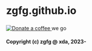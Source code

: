 # zgfg.github.io

### <p align="left"> 
<a href="https://zgfg.github.io/PayPal.html"> <img src="https://img.shields.io/badge/-Here-FFDD00?logo=Buy-me-a-coffee&logoColor=black" alt="Donate a coffee"> </a> we go
</p>


#### Copyright (c) zgfg @ xda, 2023-
